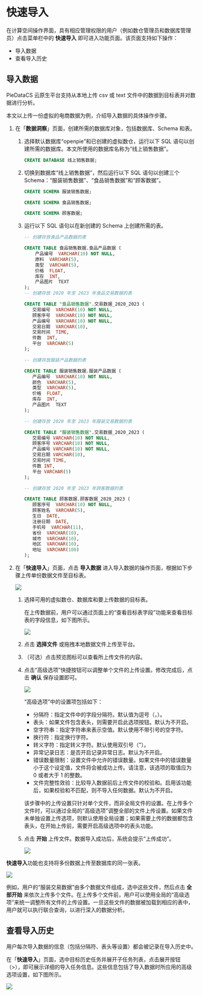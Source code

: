 # 快速导入

在计算空间操作界面，具有相应管理权限的用户（例如数仓管理员和数据库管理员）点击菜单栏中的 **快速导入** 即可进入功能页面。该页面支持如下操作：
* 导入数据
* 查看导入历史

## 导入数据

PieDataCS 云原生平台支持从本地上传 csv 或 text 文件中的数据到目标表并对数据进行分析。

本文以上传一份虚拟的电商数据为例，介绍导入数据的具体操作步骤。

1. 在「**数据洞察**」页面，创建所需的数据库对象，包括数据库、Schema 和表。

   1. 选择默认数据库“openpie”和已创建的虚拟数仓，运行以下 SQL 语句以创建所需的数据库。本文所使用的数据库名称为“线上销售数据”。
      ```sql
      CREATE DATABASE 线上销售数据;
      ```
   2. 切换到数据库“线上销售数据”，然后运行以下 SQL 语句以创建三个 Schema：“服装销售数据”、“食品销售数据”和“顾客数据”。
      ```sql 
      CREATE SCHEMA 服装销售数据;

      CREATE SCHEMA 食品销售数据;

      CREATE SCHEMA 顾客数据;
      ```
   3. 运行以下 SQL 语句以在新创建的 Schema 上创建所需的表。
      ```sql
      -- 创建存放食品产品数据的表

      CREATE TABLE 食品销售数据.食品产品数据 (
          产品编号  VARCHAR(10) NOT NULL,
          原料  VARCHAR(5),
          类型  VARCHAR(5),
          价格  FLOAT,
          库存  INT,
          产品图片  TEXT
      );
      -- 创建存放 2020 年至 2023 年食品交易数据的表

      CREATE TABLE "食品销售数据".交易数据_2020_2023 (
         交易编号  VARCHAR(10) NOT NULL,
         顾客序号  VARCHAR(10) NOT NULL,
         产品编号  VARCHAR(10) NOT NULL,
         交易日期  VARCHAR(10),
         交易时间  TIME,
         件数  INT,
         平台  VARCHAR(5)
      );

      -- 创建存放服装产品数据的表

      CREATE TABLE 服装销售数据.服装产品数据 (
         产品编号  VARCHAR(10) NOT NULL,
         颜色  VARCHAR(5),
         类型  VARCHAR(5),
         价格  FLOAT,
         库存  INT,
         产品图片  TEXT
      );

      -- 创建存放 2020 年至 2023 年服装交易数据的表

      CREATE TABLE "服装销售数据".交易数据_2020_2023 (
         交易编号 VARCHAR(10) NOT NULL,
         顾客序号 VARCHAR(10) NOT NULL,
         产品编号 VARCHAR(10) NOT NULL,
         交易日期 VARCHAR(10),
         交易时间 TIME,
         件数 INT,
         平台 VARCHAR(5)
      );

      -- 创建存放 2020 年至 2023 年顾客数据的表
   
      CREATE TABLE 顾客数据.顾客数据_2020_2023 (
         顾客序号  VARCHAR(10) NOT NULL,
         顾客姓名  VARCHAR(5),
         生日  DATE,
         注册日期  DATE,
         手机号  VARCHAR(11),
         省份  VARCHAR(10),
         城市  VARCHAR(10),
         地区  VARCHAR(10),
         地址  VARCHAR(100)
      );
      ```

2. 在「**快速导入**」页面，点击 **导入数据** 进入导入数据的操作页面，根据如下步骤上传单份数据文件至目标表。

   <img src="https://pdb-doc.oss-cn-beijing.aliyuncs.com/coc-pic/v1/import-customer-data.png" scope="external" />

   1. 选择可用的虚拟数仓、数据库和要上传数据的目标表。
      
      在上传数据前，用户可以通过页面上的“查看目标表字段”功能来查看目标表的字段信息，如下图所示。

      <img src="https://pdb-doc.oss-cn-beijing.aliyuncs.com/pdb-admin-guide-ap/V1234/view-table-fields.png" scope="external" />

   2. 点击 **选择文件** 或拖拽本地数据文件上传至平台。
   3. （可选）点击预览图标可以查看所上传文件的内容。
   4. 点击“高级选项”快捷按钮可以调整单个文件的上传设置。修改完成后，点击 **确认** 保存设置即可。

      <img src="https://pdb-doc.oss-cn-beijing.aliyuncs.com/pdb-admin-guide-ap/V1234/advanced-options-single.png" scope="external" />

      “高级选项”中的设置项包括如下：
      * 分隔符：指定文件中的字段分隔符。默认值为逗号（，）。
      * 表头：如果文件包含表头，则需要开启此选项按钮。默认为不开启。
      * 空字符串：指定字符串来表示空值。默认使用不带引号的空字符。
      * 换行符：指定换行字符。
      * 转义字符：指定转义字符。默认使用双引号（"）。
      * 异常记录日志：是否开启记录异常日志。默认为不开启。
      * 错误数量限制：设置文件中允许的错误数量。如果文件中的错误数量小于这个设定值，文件将会被成功上传。请注意，该选项的取值应为 0 或者大于 1 的整数。
      * 文件完整性效验：比较导入数据前后上传文件的校验和。启用该功能后，如果校验和不匹配，则不导入任何数据。默认为不开启。
      
      <note type="attention">
         <p> 该步骤中的上传设置只针对单个文件，而非全局文件的设置。在上传多个文件时，可以通过全局的“高级选项”调整全部的文件上传设置。如果文件未单独设置上传选项，则默认使用全局设置；如果需要上传的数据都包含表头，在开始上传前，需要开启高级选项中的表头功能。</p>   
      </note>
      
   5. 点击 **开始** 上传文件。数据导入成功后，系统会提示“上传成功”。

      <img src="https://pdb-doc.oss-cn-beijing.aliyuncs.com/pdb-admin-guide-ap/V1234/import-data-completed.png" scope="external" />

**快速导入**功能也支持将多份数据上传至数据库的同一张表。

<img src="https://pdb-doc.oss-cn-beijing.aliyuncs.com/coc-pic/v1/import-multi-data.png" scope="external" />

例如，用户的“服装交易数据”由多个数据文件组成，选中这些文件，然后点击 **全部开始** 来依次上传多个文件。在上传多个文件前，用户可以使用全局的“高级选项”来统一调整所有文件的上传设置。一旦这些文件的数据被加载到相应的表中，用户就可以执行联合查询，以进行深入的数据分析。

## 查看导入历史

用户每次导入数据的信息（包括分隔符、表头等设置）都会被记录在导入历史中。

在「**快速导入**」页面，选中目标历史任务并展开子任务列表，点击展开按钮（>），即可展示详细的导入任务信息。这些信息包括了导入数据时所应用的高级选项设置，如下图所示。

<img src="https://pdb-doc.oss-cn-beijing.aliyuncs.com/coc-pic/v1/data-import-history1.png" scope="external" />



